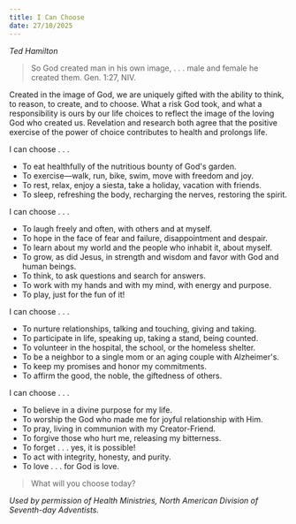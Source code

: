 ```yaml
---
title: I Can Choose
date: 27/10/2025
---
```


_Ted Hamilton_

> <p></p>
> So God created man in his own image, . . . male and female he created them. Gen. 1:27, NIV.

Created in the image of God, we are uniquely gifted with the ability to think, to reason, to create, and to choose. What a risk God took, and what a responsibility is ours by our life choices to reflect the image of the loving God who created us. Revelation and research both agree that the positive exercise of the power of choice contributes to health and prolongs life.

I can choose . . .

- To eat healthfully of the nutritious bounty of God's garden.
- To exercise—walk, run, bike, swim, move with freedom and joy.
- To rest, relax, enjoy a siesta, take a holiday, vacation with friends.
- To sleep, refreshing the body, recharging the nerves, restoring the spirit.

I can choose . . .

- To laugh freely and often, with others and at myself.
- To hope in the face of fear and failure, disappointment and despair.
- To learn about my world and the people who inhabit it, about myself.
- To grow, as did Jesus, in strength and wisdom and favor with God and human beings.
- To think, to ask questions and search for answers.
- To work with my hands and with my mind, with energy and purpose.
- To play, just for the fun of it!

I can choose . . .

- To nurture relationships, talking and touching, giving and taking.
- To participate in life, speaking up, taking a stand, being counted.
- To volunteer in the hospital, the school, or the homeless shelter.
- To be a neighbor to a single mom or an aging couple with Alzheimer's.
- To keep my promises and honor my commitments.
- To affirm the good, the noble, the giftedness of others.

I can choose . . .

- To believe in a divine purpose for my life.
- To worship the God who made me for joyful relationship with Him.
- To pray, living in communion with my Creator-Friend.
- To forgive those who hurt me, releasing my bitterness.
- To forget . . . yes, it is possible!
- To act with integrity, honesty, and purity.
- To love . . . for God is love.

><callout></callout>
> What will you choose today?

_Used by permission of Health Ministries, North American Division of Seventh-day Adventists._